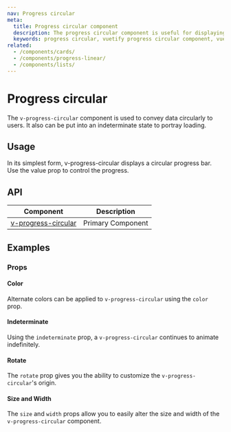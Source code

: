 ```yaml
---
nav: Progress circular
meta:
  title: Progress circular component
  description: The progress circular component is useful for displaying a visual indicator of numerical data in a circle.
  keywords: progress circular, vuetify progress circular component, vue progress circular component, circular progress
related:
  - /components/cards/
  - /components/progress-linear/
  - /components/lists/
---
```


# Progress circular

The `v-progress-circular` component is used to convey data circularly to users. It also can be put into an indeterminate state to portray loading.

## Usage

In its simplest form, v-progress-circular displays a circular progress bar. Use the value prop to control the progress.

<usage name="v-progress-circular" />

<entry />

## API

| Component | Description |
| - | - |
| [v-progress-circular](/api/v-progress-circular/) | Primary Component |

<api-inline hide-links />

## Examples

### Props

#### Color

Alternate colors can be applied to `v-progress-circular` using the `color` prop.

<example file="v-progress-circular/prop-color" />

#### Indeterminate

Using the `indeterminate` prop, a `v-progress-circular` continues to animate indefinitely.

<example file="v-progress-circular/prop-indeterminate" />

#### Rotate

The `rotate` prop gives you the ability to customize the `v-progress-circular`'s origin.

<example file="v-progress-circular/prop-rotate" />

#### Size and Width

The `size` and `width` props allow you to easily alter the size and width of the `v-progress-circular` component.

<example file="v-progress-circular/prop-size-and-width" />
